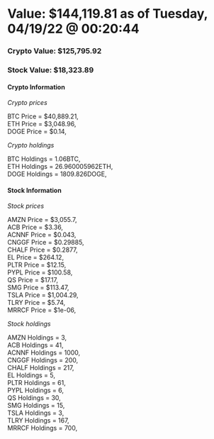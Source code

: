 # Value: $144,119.81 as of Tuesday, 04/19/22 @ 00:20:44 

### Crypto Value: $125,795.92

### Stock Value: $18,323.89

#### Crypto Information 
*Crypto prices* 

BTC Price = $40,889.21,  
ETH Price = $3,048.96,  
DOGE Price = $0.14,  


*Crypto holdings* 

BTC Holdings = 1.06BTC,  
ETH Holdings = 26.960005962ETH,  
DOGE Holdings = 1809.826DOGE,  


#### Stock Information 

*Stock prices* 

AMZN Price = $3,055.7,  
ACB Price = $3.36,  
ACNNF Price = $0.043,  
CNGGF Price = $0.29885,  
CHALF Price = $0.2877,  
EL Price = $264.12,  
PLTR Price = $12.15,  
PYPL Price = $100.58,  
QS Price = $17.17,  
SMG Price = $113.47,  
TSLA Price = $1,004.29,  
TLRY Price = $5.74,  
MRRCF Price = $1e-06,  


*Stock holdings* 

AMZN Holdings = 3,  
ACB Holdings = 41,  
ACNNF Holdings = 1000,  
CNGGF Holdings = 200,  
CHALF Holdings = 217,  
EL Holdings = 5,  
PLTR Holdings = 61,  
PYPL Holdings = 6,  
QS Holdings = 30,  
SMG Holdings = 15,  
TSLA Holdings = 3,  
TLRY Holdings = 167,  
MRRCF Holdings = 700,  


